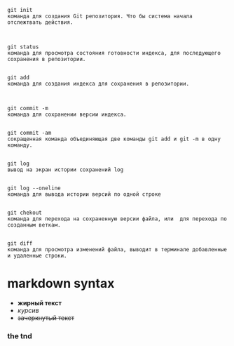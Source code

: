     git init
    команда для создания Git репозитория. Что бы система начала отслежтвать действия.
    


    git status
    команда для просмотра состояния готовности индекса, для последующего сохранения в репозитории.

    
    git add
    команда для создания индекса для сохранения в репозитории.
    


    git commit -m
    команда для сохранении версии индекса.


    git commit -am
    сокращенная команда объединяющая две команды git add и git -m в одну команду.
    

    git log
    вывод на экран истории сохранений log
    

    git log --oneline
    команда для вывода истории версий по одной строке


    git chekout
    команда для перехода на сохраненную версии файла, или  для перехода по созданным веткам.


    git diff
    команда для просмотра изменений файла, выводит в терминале добавленные и удаленные строки.


# markdown syntax
* **жирный текст**
* *курсив*
* ~~зачеркнутый текст~~
### **the tnd**
